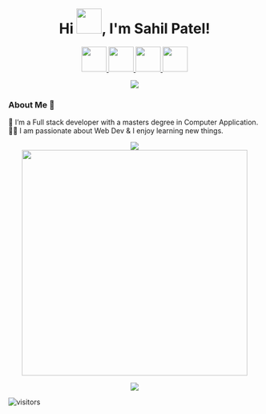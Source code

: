 <h1 align="center">Hi <img src="https://media.giphy.com/media/hvRJCLFzcasrR4ia7z/giphy.gif" width="50px">, I'm Sahil Patel!</h1>


<p align="center">

  <a href="https://www.linkedin.com/in/smppatel99999/">
  <img width="50px" src="https://img.icons8.com/fluency/344/linkedin.png"  />
</a>
  
<a href="https://twitter.com/smppatel99999">
  <img width="50px" src="https://img.icons8.com/fluency/344/twitter.png" />
</a>
<a href="mailto:smppatel99999@gmail.com">
  <img width="50px" src="https://img.icons8.com/color/344/gmail-new.png" />
</a>

<a href="https://medium.com/@smppatel99999">
  <img width="50px" src="https://img.icons8.com/nolan/344/medium-new.png" />
</a>

</p>
<!-- Typing SVG by DenverCoder1 - https://github.com/DenverCoder1/readme-typing-svg -->
<p align="center">
  <a href="https://github.com/DenverCoder1/readme-typing-svg"><img src="https://readme-typing-svg.herokuapp.com?lines=Frontend%20Developer;Full+Stack+Web+Developer;Always%20learning%20new%20things&center=true&width=380&height=45"></a>
</p>

### About Me 🚀
🌱 I’m a Full stack developer with a masters degree in Computer Application. </br>
👨‍💻  I am passionate about Web Dev & I enjoy learning new things. </br>




<p align = "center">
  <img src = "https://github-readme-stats.vercel.app/api?username=sahilpatel09&show_icons=true&theme=bear">
  <br/>
  <img src = "https://github-readme-streak-stats.herokuapp.com?user=sahilpatel09&theme=dark&hide_border=true" width=450>
</p>

<p align="center">
<img src="https://cdn3d.iconscout.com/3d/premium/thumb/coder-desk-3981704-3289620.png" />
</p>

![visitors](https://visitor-badge.glitch.me/badge?page_id=sahilpatel09.sahilpatel09)
